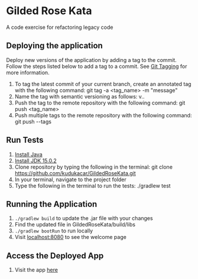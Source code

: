 # Gilded Rose Kata
A code exercise for refactoring legacy code

## Deploying the application
Deploy new versions of the application by adding a tag to the commit.  Follow the steps listed below to add a tag to a commit.  See [Git Tagging](https://git-scm.com/book/en/v2/Git-Basics-Tagging) for more information.
1. To tag the latest commit of your current branch, create an annotated tag with the following command:  git tag -a <tag_name> -m "message"
2. Name the tag with semantic versioning as follows:  v<major>.<minor>.<patch>
3. Push the tag to the remote repository with the following command: git push <tag_name>
4. Push multiple tags to the remote repository with the following command:  git push --tags


## Run Tests
1. [Install Java](https://java.com/en/download/help/download_options.html)
2. [Install JDK 15.0.2](https://www.oracle.com/java/technologies/javase-jdk15-downloads.html)
3. Clone repository by typing the following in the terminal: git clone https://github.com/kudukacar/GildedRoseKata.git
4. In your terminal, navigate to the project folder
5. Type the following in the terminal to run the tests: ./gradlew test

## Running the Application
1. `./gradlew build` to update the .jar file with your changes
2. Find the updated file in GildedRoseKata/build/libs
3. `./gradlew bootRun` to run locally
4. Visit [localhost:8080](http://localhost:8080) to see the welcome page

## Access the Deployed App
1. Visit the app [here](http://gildedrosepairingproject-env.eba-hvgendhn.eu-west-1.elasticbeanstalk.com/)
